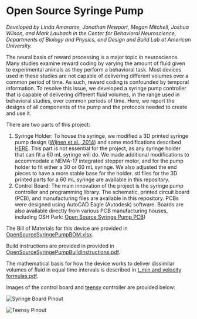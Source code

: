 # Open Source Syringe Pump

*Developed by Linda Amarante, Jonathan Newport, Megan Mitchell, Joshua Wilson, and Mark Laubach in the Center for Behavioral Neuroscience, Departments of Biology and Physics, and Design and Build Lab at American University.*

The neural basis of reward processing is a major topic in neuroscience. Many studies examine reward coding by varying the amount of fluid given to experimental animals as they perform a behavioral task. Most devices used in these studies are not capable of delivering different volumes over a common period of time. As such, reward coding is confounded by temporal information. To resolve this issue, we developed a syringe pump controller that is capable of delivering different fluid volumes, in the range used in behavioral studies, over common periods of time. Here, we report the designs of all components of the pump and the protocols needed to create and use it.

There are two parts of this project:

1. Syringe Holder: To house the syringe, we modified a 3D printed syringe pump design ([Wijnen et al., 2014](https://journals.plos.org/plosone/article?id=10.1371/journal.pone.0107216)) and some modifications described [HERE](https://www.appropedia.org/Lynch_open_source_syringe_pump_modifications). This part is not essential for the project, as any syringe holder that can fit a 60 mL syringe will do. We made additional modifications to accommodate a NEMA-17 integrated stepper motor, and for the pump holder to fit either a 30 or 60 mL syringe. We also adjusted the end pieces to have a more stable base for the holder. stl files for the 3D printed parts for a 60 mL syringe are available in this repository.
2. Control Board: The main innovation of the project is the syringe pump controller and programming library. The schematic, printed circuit board (PCB), and manufacturing files are available in this repository. PCBs were designed using AutoCAD Eagle (Autodesk) software. Boards are also available directly from various PCB manufacturing houses, including OSH Park: [Open Source Syringe Pump PCB](https://oshpark.com/shared_projects/VtseE2Ia))

The Bill of Materials for this device are provided in [OpenSourceSyringePumpBOM.xlsx](https://github.com/LaubachLab/OpenSourceSyringePump/blob/master/OpenSourceSyringePumpBOM.xlsx).

Build instructions are provided in provided in [OpenSourceSyringePumpBuildInstructions.pdf](https://github.com/LaubachLab/OpenSourceSyringePump/blob/master/OpenSourceSyringePumpBuildInstructions.pdf).

The mathematical basis for how the device works to deliver dissimilar volumes of fluid in equal time intervals is described in [t_min and velocity formulas.pdf](https://github.com/LaubachLab/OpenSourceSyringePump/blob/master/t_min%20and%20velocity%20formulas.pdf).

Images of the control board and [teensy](https://www.pjrc.com/teensy/) controller are provided below:

![Syringe Board Pinout](Syringe_Board_Pinout.png)

![Teensy Pinout](Syringe_Teensy_Pinout.png)